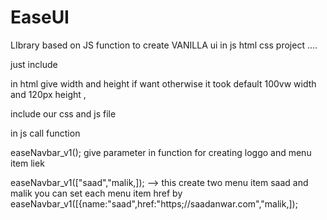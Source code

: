 # EaseUI
LIbrary based on JS function to create VANILLA ui in js html css project .... 

just include
 <div id="ease-navbar-root"></div>
in html give width and height if want otherwise it took default 100vw width and 120px height ,

include our css and js file 

in js call function 

easeNavbar_v1();
give parameter in function for creating loggo and menu item liek 

easeNavbar_v1(["saad","malik,]); --> this create two menu item saad and malik 
you can set each menu item href by 
easeNavbar_v1([{name:"saad",href:"https;//saadanwar.com","malik,]); 
